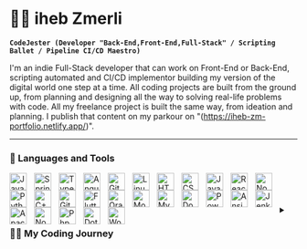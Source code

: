 # 🏄‍♂️ iheb Zmerli

**`CodeJester (Developer "Back-End,Front-End,Full-Stack" / Scripting Ballet / Pipeline CI/CD Maestro)`**

I'm an indie Full-Stack developer that can work on Front-End or Back-End, scripting automated and CI/CD implementor building my version of the digital world one step at a time. All coding projects are built from the ground up, from planning and designing all the way to solving real-life problems with code. All my freelance project is built the same way, from ideation and planning. I publish that content on my parkour on "(https://iheb-zm-portfolio.netlify.app/)".
<!--
   <p align="left">
      <a href="https://www.youtube.com/c/fknight?sub_confirmation=1">
         <img alt="youtube subscribers" title="Subscribe to my YouTube channel" src="https://custom-icon-badges.demolab.com/youtube/channel/subscribers/UC2WHjPDvbE6O328n17ZGcfg?color=%23E05D44&label=SUBSCRIBE&logo=video&logoColor=white&style=for-the-badge&labelColor=CE4630"/></a> 
      <a href="https://www.youtube.com/c/fknight">
         <img alt="youtube views" title="YouTube views" src="https://custom-icon-badges.demolab.com/youtube/channel/views/UC2WHjPDvbE6O328n17ZGcfg?color=%23E1AD0E&logo=eye&logoColor=white&style=for-the-badge&labelColor=C79600"/></a> 
      <a href="https://github.com/ForrestKnight?tab=followers">
         <img alt="followers" title="Follow me on Github" src="https://custom-icon-badges.demolab.com/github/followers/ForrestKnight?color=236ad3&labelColor=1155ba&style=for-the-badge&logo=person-add&label=Follow&logoColor=white"/></a>
      <a href="https://github.com/ForrestKnight?tab=repositories&sort=stargazers">
         <img alt="total stars" title="Total stars on GitHub" src="https://custom-icon-badges.demolab.com/github/stars/ForrestKnight?color=55960c&style=for-the-badge&labelColor=488207&logo=star"/></a>
   </p>
-->
---

### 🧰 Languages and Tools
<div>
   <img align="left" alt="Java" width="30px" style="padding-right:10px;" src="https://cdn.jsdelivr.net/gh/devicons/devicon/icons/java/java-original.svg"/>
   <img align="left" alt="Spring" width="30px" style="padding-right:10px;" src="https://cdn.jsdelivr.net/gh/devicons/devicon/icons/spring/spring-original.svg" />
   <img align="left" alt="TypeScript" width="30px" style="padding-right:10px;" src="https://cdn.jsdelivr.net/gh/devicons/devicon/icons/typescript/typescript-plain.svg" />
   <img align="left" alt="Angular" width="30px" style="padding-right:10px;" src="https://cdn.jsdelivr.net/gh/devicons/devicon/icons/angularjs/angularjs-plain.svg" />
   <img align="left" alt="Git" width="30px" style="padding-right:10px;" src="https://cdn.jsdelivr.net/gh/devicons/devicon/icons/git/git-original.svg" />
   <img align="left" alt="Linux" width="30px" style="padding-right:10px;" src="https://cdn.jsdelivr.net/gh/devicons/devicon/icons/linux/linux-original.svg" />
   <img align="left" alt="HTML" width="30px" style="padding-right:10px;" src="https://cdn.jsdelivr.net/gh/devicons/devicon/icons/html5/html5-plain.svg" />
   <img align="left" alt="CSS" width="30px" style="padding-right:10px;" src="https://cdn.jsdelivr.net/gh/devicons/devicon/icons/css3/css3-plain.svg" />
   <img align="left" alt="JavaScript" width="30px" style="padding-right:10px;" src="https://cdn.jsdelivr.net/gh/devicons/devicon/icons/javascript/javascript-plain.svg" />
   <img align="left" alt="React" width="30px" style="padding-right:10px;" src="https://cdn.jsdelivr.net/gh/devicons/devicon/icons/react/react-original.svg" />
   <img align="left" alt="NodeJS" width="30px" style="padding-right:10px;" src="https://cdn.jsdelivr.net/gh/devicons/devicon/icons/nodejs/nodejs-original.svg" />
   <img align="left" alt="Python" width="30px" style="padding-right:10px;" src="https://cdn.jsdelivr.net/gh/devicons/devicon/icons/python/python-plain.svg" />
   <img align="left" alt="C++" width="30px" style="padding-right:10px;" src="https://cdn.jsdelivr.net/gh/devicons/devicon/icons/cplusplus/cplusplus-line.svg" />
   <img align="left" alt="GitHub" width="30px" style="padding-right:10px;" src="https://cdn.jsdelivr.net/gh/devicons/devicon/icons/github/github-original.svg" />
   <img align="left" alt="Flutter" width="30px" style="padding-right:10px;" src="https://cdn.jsdelivr.net/npm/simple-icons@v3/icons/flutter.svg" />

   <img align="left" alt="Oracle" width="30px" style="padding-right:10px;" src="https://cdn.jsdelivr.net/npm/simple-icons@v3/icons/oracle.svg" />
   <img align="left" alt="Mongodb" width="30px" style="padding-right:10px;" src="https://cdn.jsdelivr.net/npm/simple-icons@v3/icons/mongodb.svg" />
   <img align="left" alt="Mysql" width="30px" style="padding-right:10px;" src="https://cdn.jsdelivr.net/npm/simple-icons@v3/icons/mysql.svg" />
   <img align="left" alt="Docker" width="30px" style="padding-right:10px;" src="https://cdn.jsdelivr.net/npm/simple-icons@v3/icons/docker.svg" />
   <img align="left" alt="PowerShell" width="30px" style="padding-right:10px;" src="https://cdn.jsdelivr.net/npm/simple-icons@v3/icons/powershell.svg" />
   <img align="left" alt="Ansible" width="30px" style="padding-right:10px;" src="https://cdn.jsdelivr.net/npm/simple-icons@v3/icons/ansible.svg" />
   <img align="left" alt="Jenkins" width="30px" style="padding-right:10px;" src="https://cdn.jsdelivr.net/npm/simple-icons@v3/icons/jenkins.svg" />
   <img align="left" alt="ApacheMaven" width="30px" style="padding-right:10px;" src="https://cdn.jsdelivr.net/npm/simple-icons@v3/icons/apachemaven.svg" />
   <img align="left" alt="Node-Dot-Js" width="30px" style="padding-right:10px;" src="https://cdn.jsdelivr.net/npm/simple-icons@v3/icons/node-dot-js.svg" />
   <img align="left" alt="Php" width="30px" style="padding-right:10px;" src="https://cdn.jsdelivr.net/npm/simple-icons@v3/icons/php.svg" />
   <img align="left" alt="Dot-Net" width="30px" style="padding-right:10px;" src="https://cdn.jsdelivr.net/npm/simple-icons@v3/icons/dot-net.svg" />
   <img align="left" alt="WordPress" width="30px" style="padding-right:10px;" src="https://cdn.jsdelivr.net/npm/simple-icons@v3/icons/wordpress.svg" />
</div>

<br />
<!-- 
#

### 📺 Latest YouTube Videos


[![The Data Structure You Use Matters a Lot](https://ytcards.demolab.com/?id=VpnZnFUHhIU&title=The+Data+Structure+You+Use+Matters+a+Lot&lang=en&timestamp=1707836432&background_color=%230d1117&title_color=%23ffffff&stats_color=%23dedede&max_title_lines=1&width=250&border_radius=5&duration=395 "The Data Structure You Use Matters a Lot")](https://www.youtube.com/watch?v=VpnZnFUHhIU)
[![Top Paying Companies for Software Engineers](https://ytcards.demolab.com/?id=cIvduLKs5uY&title=Top+Paying+Companies+for+Software+Engineers&lang=en&timestamp=1707058821&background_color=%230d1117&title_color=%23ffffff&stats_color=%23dedede&max_title_lines=1&width=250&border_radius=5&duration=32 "Top Paying Companies for Software Engineers")](https://www.youtube.com/watch?v=cIvduLKs5uY)
[![Merge Sort Visualized](https://ytcards.demolab.com/?id=MlyIGMOkL5s&title=Merge+Sort+Visualized&lang=en&timestamp=1706360421&background_color=%230d1117&title_color=%23ffffff&stats_color=%23dedede&max_title_lines=1&width=250&border_radius=5&duration=55 "Merge Sort Visualized")](https://www.youtube.com/watch?v=MlyIGMOkL5s)
[![Software Engineers Make $171k](https://ytcards.demolab.com/?id=jv_0uhe2uz0&title=Software+Engineers+Make+%24171k&lang=en&timestamp=1706101240&background_color=%230d1117&title_color=%23ffffff&stats_color=%23dedede&max_title_lines=1&width=250&border_radius=5&duration=33 "Software Engineers Make $171k")](https://www.youtube.com/watch?v=jv_0uhe2uz0)
[![3 Types of Algorithms Every Programmer Needs to Know](https://ytcards.demolab.com/?id=Uym4-KhP3Lc&title=3+Types+of+Algorithms+Every+Programmer+Needs+to+Know&lang=en&timestamp=1705935625&background_color=%230d1117&title_color=%23ffffff&stats_color=%23dedede&max_title_lines=1&width=250&border_radius=5&duration=792 "3 Types of Algorithms Every Programmer Needs to Know")](https://www.youtube.com/watch?v=Uym4-KhP3Lc)
[![Programmer Giveaway](https://ytcards.demolab.com/?id=_HUJpBjMjts&title=Programmer+Giveaway&lang=en&timestamp=1705503629&background_color=%230d1117&title_color=%23ffffff&stats_color=%23dedede&max_title_lines=1&width=250&border_radius=5&duration=50 "Programmer Giveaway")](https://www.youtube.com/watch?v=_HUJpBjMjts)


[<img src="https://custom-icon-badges.demolab.com/badge/-Subscribe%20For%20More-red?style=for-the-badge&logo=video&logoColor=white"/>](https://www.youtube.com/c/fknight?sub_confirmation=1)
-->
#
-->
### 📊 Stats

![Forrest's GitHub stats](https://github-readme-stats.vercel.app/api?username=ihebZmez&show_icons=true&theme=radical)

<!-- ![GitHub Streak](https://streak-stats.demolab.com?user=ihebZmerz&theme=gruvbox&border_radius=4.5) -->

#

<details>
 <summary><h3>👨‍💻 My Coding Journey</h3></summary>
   I started my coding journey as a naive computer science student with a passion to learn everything I could about this programming world - code, linux, theory. And all the while, teaching myself iOS development with a dream to build my own app, but that soon got overshadowed by my desire to excel in Java and JavaScript. A desire that landed me a full-stack software engineering job before and after my graduation. However, I had another desire I had been pursuing throughout this time.

[website]: https://iheb-zm-portfolio.netlify.app/
